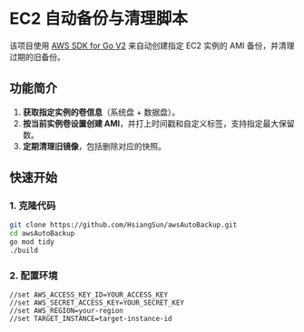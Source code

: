 # EC2 自动备份与清理脚本

该项目使用 [AWS SDK for Go V2](https://github.com/aws/aws-sdk-go-v2) 来自动创建指定 EC2 实例的 AMI 备份，并清理过期的旧备份。

## 功能简介

1. **获取指定实例的卷信息**（系统盘 + 数据盘）。
2. **按当前实例卷设置创建 AMI**，并打上时间戳和自定义标签，支持指定最大保留数。
3. **定期清理旧镜像**，包括删除对应的快照。

## 快速开始

### 1. 克隆代码

```bash
git clone https://github.com/HsiangSun/awsAutoBackup.git
cd awsAutoBackup
go mod tidy
./build
```


### 2. 配置环境
```shell
//set AWS_ACCESS_KEY_ID=YOUR_ACCESS_KEY
//set AWS_SECRET_ACCESS_KEY=YOUR_SECRET_KEY
//set AWS_REGION=your-region
//set TARGET_INSTANCE=target-instance-id
```
